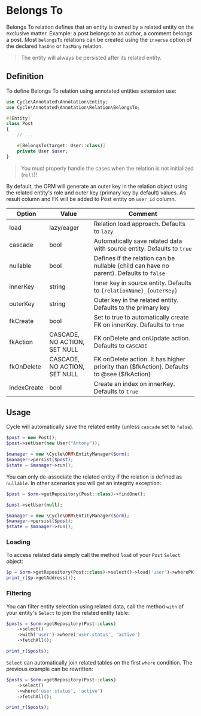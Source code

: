 # Belongs To
Belongs To relation defines that an entity is owned by a related entity on the exclusive matter. Example: a post belongs to an author, a comment belongs a post. Most `belongsTo` relations can be created using the `inverse` option of the declared `hasOne` or `hasMany` relation.

> The entity will always be persisted after its related entity.

## Definition
To define Belongs To relation using annotated entities extension use:

```php
use Cycle\Annotated\Annotation\Entity;
use Cycle\Annotated\Annotation\Relation\BelongsTo;

#[Entity]
class Post
{
    // ...

    #[BelongsTo(target: User::class)]
    private User $user;
}
```

> You must properly handle the cases when the relation is not initialized (`null`)!

By default, the ORM will generate an outer key in the relation object using the related entity's role and outer key (primary key by default) values. As result column and FK will be added to Post entity on `user_id` column.

Option      | Value  | Comment
---         | ---    | ----
load        | lazy/eager | Relation load approach. Defaults to `lazy`
cascade     | bool   | Automatically save related data with source entity. Defaults to `true`
nullable    | bool   | Defines if the relation can be nullable (child can have no parent). Defaults to `false`
innerKey    | string | Inner key in source entity. Defaults to `{relationName}_{outerKey}`
outerKey    | string | Outer key in the related entity. Defaults to the primary key
fkCreate    | bool   | Set to true to automatically create FK on innerKey. Defaults to `true`
fkAction    | CASCADE, NO ACTION, SET NULL | FK onDelete and onUpdate action. Defaults to `CASCADE`
fkOnDelete  | CASCADE, NO ACTION, SET NULL | FK onDelete action. It has higher priority than {$fkAction}. Defaults to @see {$fkAction}
indexCreate | bool   | Create an index on innerKey. Defaults to `true`

## Usage
Cycle will automatically save the related entity (unless `cascade` set to `false`).

```php
$post = new Post();
$post->setUser(new User("Antony"));

$manager = new \Cycle\ORM\EntityManager($orm);
$manager->persist($post);
$state = $manager->run();
```

You can only de-associate the related entity if the relation is defined as `nullable`. In other scenarios you will get an integrity exception:

```php
$post = $orm->getRepository(Post::class)->findOne();

$post->setUser(null);

$manager = new \Cycle\ORM\EntityManager($orm);
$manager->persist($post);
$state = $manager->run();
```

### Loading
To access related data simply call the method `load` of your `Post` `Select` object:

```php
$p = $orm->getRepository(Post::class)->select()->load('user')->wherePK(1)->fetchOne();
print_r($p->getAddress());
```

### Filtering
You can filter entity selection using related data, call the method `with` of your entity's `Select` to join the related entity table:

```php
$posts = $orm->getRepository(Post::class)
    ->select()
    ->with('user')->where('user.status', 'active')
    ->fetchAll();

print_r($posts);
```

`Select` can automatically join related tables on the first `where` condition. The previous example can be rewritten:

```php
$posts = $orm->getRepository(Post::class)
    ->select()
    ->where('user.status', 'active')
    ->fetchAll();

print_r($posts);
```
